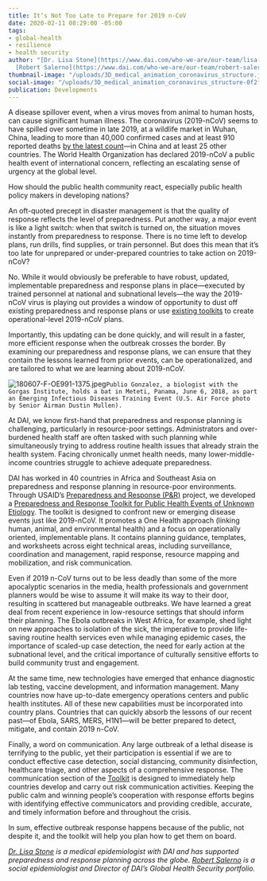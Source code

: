 ```yaml
---
title: It’s Not Too Late to Prepare for 2019 n-CoV
date: 2020-02-11 08:29:00 -05:00
tags:
- global-health
- resilience
- health security
author: "[Dr. Lisa Stone](https://www.dai.com/who-we-are/our-team/lisa-stone) and
  [Robert Salerno](https://www.dai.com/who-we-are/our-team/robert-salerno)"
thumbnail-image: "/uploads/3D_medical_animation_coronavirus_structure.jpg"
social-image: "/uploads/3D_medical_animation_coronavirus_structure-0f2f63.jpg"
publication: Developments
---
```


A disease spillover event, when a virus moves from animal to human hosts, can cause significant human illness. The coronavirus (2019-nCoV) seems to have spilled over sometime in late 2019, at a wildlife market in Wuhan, China, leading to more than 40,000 confirmed cases and at least 910 reported deaths [by the latest count](https://multimedia.scmp.com/infographics/news/china/article/3047038/wuhan-virus/index.html)—in China and at least 25 other countries. The World Health Organization has declared 2019-nCoV a public health event of international concern, reflecting an escalating sense of urgency at the global level. 

How should the public health community react, especially public health policy makers in developing nations?  





An oft-quoted precept in disaster management is that the quality of response reflects the level of preparedness. Put another way, a major event is like a light switch: when that switch is turned on, the situation moves instantly from preparedness to response. There is no time left to develop plans, run drills, find supplies, or train personnel. But does this mean that it’s too late for unprepared or under-prepared countries to take action on 2019-nCoV?

No. While it would obviously be preferable to have robust, updated, implementable preparedness and response plans in place—executed by trained personnel at national and subnational levels—the way the 2019-nCoV virus is playing out provides a window of opportunity to dust off existing preparedness and response plans or use [existing toolkits](https://www.onehealthapp.org/resources) to create operational-level 2019-nCoV plans. 

Importantly, this updating can be done quickly, and will result in a faster, more efficient response when the outbreak crosses the border. By examining our preparedness and response plans, we can ensure that they contain the lessons learned from prior events, can be operationalized, and are tailored to what we are learning about 2019-nCoV. 

![180607-F-OE991-1375.jpeg](/uploads/180607-F-OE991-1375.jpeg)`Publio Gonzalez, a biologist with the Gorgas Institute, holds a bat in Meteti, Panama, June 6, 2018, as part an Emerging Infectious Diseases Training Event (U.S. Air Force photo by Senior Airman Dustin Mullen).`

At DAI, we know first-hand that preparedness and response planning is challenging, particularly in resource-poor settings. Administrators and over-burdened health staff are often tasked with such planning while simultaneously trying to address routine health issues that already strain the health system. Facing chronically unmet health needs, many lower-middle-income countries struggle to achieve adequate preparedness. 

DAI has worked in 40 countries in Africa and Southeast Asia on preparedness and response planning in resource-poor environments. Through USAID’s [Preparedness and Response (P&R)](https://www.dai.com/our-work/projects/worldwide-preparedness-and-response-pr) project, we developed a [Preparedness and Response Toolkit for Public Health Events of Unknown Etiology](https://s3.amazonaws.com/one-health-app/static/docs/toolkits/Preparedness_and_Response_Toolkit/Preparedness_and_Response_Toolkit_complete.pdf). The toolkit is designed to confront new or emerging disease events just like 2019-nCoV. It promotes a One Health approach (linking human, animal, and environmental health) and a focus on operationally oriented, implementable plans. It contains planning guidance, templates, and worksheets across eight technical areas, including surveillance, coordination and management, rapid response, resource mapping and mobilization, and risk communication. 

Even if 2019 n-CoV turns out to be less deadly than some of the more apocalyptic scenarios in the media, health professionals and government planners would be wise to assume it will make its way to their door, resulting in scattered but manageable outbreaks. We have learned a great deal from recent experience in low-resource settings that should inform their planning. The Ebola outbreaks in West Africa, for example, shed light on new approaches to isolation of the sick, the imperative to provide life-saving routine health services even while managing epidemic cases, the importance of scaled-up case detection, the need for early action at the subnational level, and the critical importance of culturally sensitive efforts to build community trust and engagement. 

At the same time, new technologies have emerged that enhance diagnostic lab testing, vaccine development, and information management. Many countries now have up-to-date emergency operations centers and public health institutes. All of these new capabilities must be incorporated into country plans. Countries that can quickly absorb the lessons of our recent past—of Ebola, SARS, MERS, H1N1—will be better prepared to detect, mitigate, and contain 2019 n-CoV.

Finally, a word on communication. Any large outbreak of a lethal disease is terrifying to the public, yet their participation is essential if we are to conduct effective case detection, social distancing, community disinfection, healthcare triage, and other aspects of a comprehensive response. The communication section of the [Toolkit](https://s3.amazonaws.com/one-health-app/static/docs/toolkits/Preparedness_and_Response_Toolkit/Preparedness_and_Response_Toolkit_complete.pdf) is designed to immediately help countries develop and carry out risk communication activities. Keeping the public calm and winning people’s cooperation with response efforts begins with identifying effective communicators and providing credible, accurate, and timely information before and throughout the crisis. 

In sum, effective outbreak response happens because of the public, not despite it, and the toolkit will help you plan how to get them on board.

*[Dr. Lisa Stone](https://www.dai.com/who-we-are/our-team/lisa-stone) is a medical epidemiologist with DAI and has supported preparedness and response planning across the globe. [Robert Salerno](https://www.dai.com/who-we-are/our-team/robert-salerno) is a social epidemiologist and Director of DAI’s Global Health Security portfolio.*
